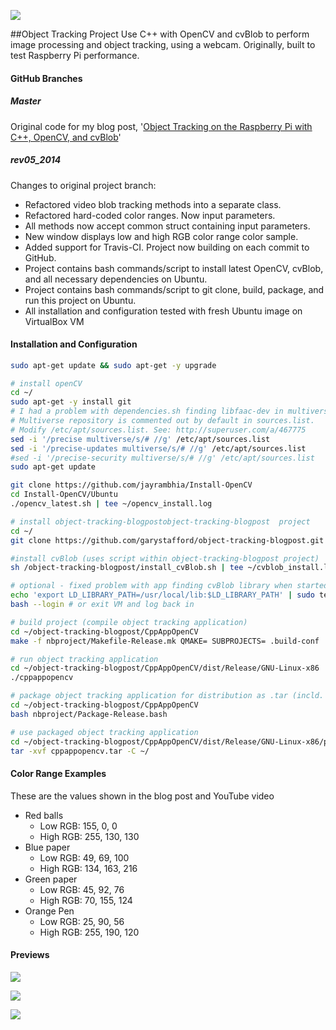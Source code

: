 <p>
<a href='https://travis-ci.org/garystafford/object-tracking-blogpost'><img src='https://travis-ci.org/garystafford/object-tracking-blogpost.svg?branch=rev05_2014'></a>
</p>

##Object Tracking Project
Use C++ with OpenCV and cvBlob to perform image processing and object tracking, using a webcam. Originally, built to test Raspberry Pi performance.

#### GitHub Branches
##### Master 
Original code for my blog post, '[Object Tracking on the Raspberry Pi with C++, OpenCV, and cvBlob](http://wp.me/p1RD28-yW)'

##### rev05_2014 
Changes to original project branch:
* Refactored video blob tracking methods into a separate class.
* Refactored hard-coded color ranges. Now input parameters.
* All methods now accept common struct containing input parameters.
* New window displays low and high RGB color range color sample.
* Added support for Travis-CI. Project now building on each commit to GitHub.
* Project contains bash commands/script to install latest OpenCV, cvBlob, and all necessary dependencies on Ubuntu.
* Project contains bash commands/script to git clone, build, package, and run this project on Ubuntu.
* All installation and configuration tested with fresh Ubuntu image on VirtualBox VM 

#### Installation and Configuration
```bash
sudo apt-get update && sudo apt-get -y upgrade

# install openCV
cd ~/
sudo apt-get -y install git
# I had a problem with dependencies.sh finding libfaac-dev in multiverse repository.
# Multiverse repository is commented out by default in sources.list.
# Modify /etc/apt/sources.list. See: http://superuser.com/a/467775
sed -i '/precise multiverse/s/# //g' /etc/apt/sources.list
sed -i '/precise-updates multiverse/s/# //g' /etc/apt/sources.list
#sed -i '/precise-security multiverse/s/# //g' /etc/apt/sources.list
sudo apt-get update

git clone https://github.com/jayrambhia/Install-OpenCV
cd Install-OpenCV/Ubuntu
./opencv_latest.sh | tee ~/opencv_install.log

# install object-tracking-blogpostobject-tracking-blogpost  project
cd ~/
git clone https://github.com/garystafford/object-tracking-blogpost.git

#install cvBlob (uses script within object-tracking-blogpost project)
sh /object-tracking-blogpost/install_cvBlob.sh | tee ~/cvblob_install.log

# optional - fixed problem with app finding cvBlob library when started
echo 'export LD_LIBRARY_PATH=/usr/local/lib:$LD_LIBRARY_PATH' | sudo tee -a ~/.bashrc
bash --login # or exit VM and log back in

# build project (compile object tracking application)
cd ~/object-tracking-blogpost/CppAppOpenCV
make -f nbproject/Makefile-Release.mk QMAKE= SUBPROJECTS= .build-conf

# run object tracking application
cd ~/object-tracking-blogpost/CppAppOpenCV/dist/Release/GNU-Linux-x86
./cppappopencv

# package object tracking application for distribution as .tar (incld. static images)
cd ~/object-tracking-blogpost/CppAppOpenCV
bash nbproject/Package-Release.bash

# use packaged object tracking application
cd ~/object-tracking-blogpost/CppAppOpenCV/dist/Release/GNU-Linux-x86/package/
tar -xvf cppappopencv.tar -C ~/

```
#### Color Range Examples
These are the values shown in the blog post and YouTube video
* Red balls
  * Low RGB: 155, 0, 0
  * High RGB: 255, 130, 130 
* Blue paper
  * Low RGB: 49, 69, 100
  * High RGB: 134, 163, 216 
* Green paper
  * Low RGB: 45, 92, 76
  * High RGB: 70, 155, 124
* Orange Pen
  * Low RGB: 25, 90, 56
  * High RGB: 255, 190, 120

#### Previews
<p>
    <a href='https://github.com/garystafford/object-tracking-blogpost/blob/rev05_2014/images/object_grab_1.png?raw=true'><img src='https://github.com/garystafford/object-tracking-blogpost/blob/rev05_2014/images/object_grab_1_preview.png?raw=true'></a>
</p>
<p>
    <a href='https://github.com/garystafford/object-tracking-blogpost/blob/rev05_2014/images/object_grab_2.png?raw=true'><img src='https://github.com/garystafford/object-tracking-blogpost/blob/rev05_2014/images/object_grab_2_preview.png?raw=true'></a>
</p>
<p>
    <a href='https://github.com/garystafford/object-tracking-blogpost/blob/rev05_2014/images/object_grab_4.png?raw=true'><img src='https://github.com/garystafford/object-tracking-blogpost/blob/rev05_2014/images/object_grab_4_preview.png?raw=true'></a>
</p>
